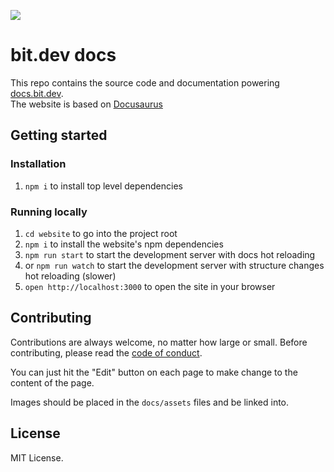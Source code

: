 [<img src="https://img.shields.io/badge/Slack-Join%20Bit%20Slack-blueviolet"/>](https://join.slack.com/t/bit-dev-community/shared_invite/enQtNzM2NzQ3MTQzMTg3LWI2YmFmZjQwMTkxNmFmNTVkYzU2MGI2YjgwMmJlZDdkNWVhOGIzZDFlYjg4MGRmOTM4ODAxNTIxMTMwNWVhMzg)

# bit.dev docs

This repo contains the source code and documentation powering [docs.bit.dev](https://docs.bit.dev/).  
The website is based on [Docusaurus](https://docusaurus.io/en/)

## Getting started

### Installation

1. `npm i` to install top level dependencies

### Running locally

1. `cd website` to go into the project root
1. `npm i` to install the website's npm dependencies
1. `npm run start` to start the development server with docs hot reloading
1. or `npm run watch` to start the development server with structure changes hot reloading (slower)
1. `open http://localhost:3000` to open the site in your browser

## Contributing

Contributions are always welcome, no matter how large or small. Before contributing, please read the [code of conduct](CODE_OF_CONDUCT.md).

You can just hit the "Edit" button on each page to make change to the content of the page.

Images should be placed in the `docs/assets` files and be linked into.

## License

MIT License.

